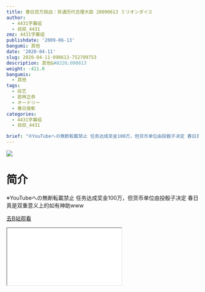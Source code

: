 ```yaml
---
title: 春日百万挑战：背诵历代总理大臣 20090613 ミリオンダイス
author:
  - 4431字幕组
  - 叔叔_4431
zmz: 4431字幕组
publishdate: '2009-06-13'
bangumi: 其他
date: '2020-04-11'
slug: 2020-04-11-090613-752709753
description: 其他&#8226;090613
weight: -411.0
bangumis:
  - 其他
tags:
  - 综艺
  - 若林正恭
  - オードリー
  - 春日俊彰
categories:
  - 4431字幕组
  - 叔叔_4431

brief: "※YouTubeへの無断転載禁止 任务达成奖金100万，但货币单位由投骰子决定 春日真是双重意义上的如有神助www"
---
```

![](https://raw.githubusercontent.com/tcgriffith/owaraisite/master/static/tmpimg/aabc47fc92f111702dc2cffc7a2394558396df08.jpg.480.jpg)
# 简介  
※YouTubeへの無断転載禁止
任务达成奖金100万，但货币单位由投骰子决定
春日真是双重意义上的如有神助www  

[去B站观看](https://www.bilibili.com/video/av752709753/)
<div class ="resp-container"><iframe class="testiframe" src="//player.bilibili.com/player.html?aid=752709753"", scrolling="no", allowfullscreen="true" > </iframe></div> 
